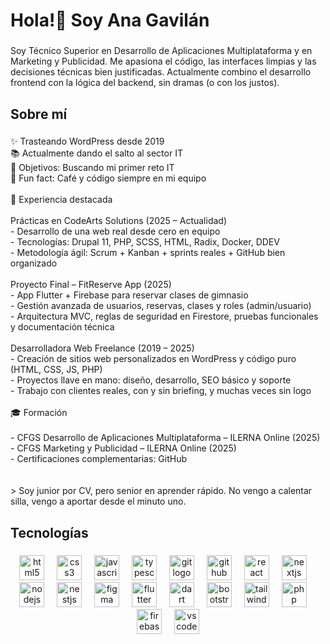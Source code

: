 <h1 align="left">Hola!👋 Soy Ana Gavilán</h1>

###

<p align="left">Soy Técnico Superior en Desarrollo de Aplicaciones Multiplataforma y en Marketing y Publicidad. Me apasiona el código, las interfaces limpias y las decisiones técnicas bien justificadas. Actualmente combino el desarrollo frontend con la lógica del backend, sin dramas (o con los justos).</p>

###

<h2 align="left">Sobre mí</h2>

###

<p align="left">✨ Trasteando WordPress desde 2019 <br>📚 Actualmente dando el salto al sector IT <br>🎯 Objetivos: Buscando mi primer reto IT <br>🎲 Fun fact: Café y código siempre en mi equipo<br><br>🚀 Experiencia destacada<br><br>Prácticas en CodeArts Solutions (2025 – Actualidad)<br>- Desarrollo de una web real desde cero en equipo<br>- Tecnologías: Drupal 11, PHP, SCSS, HTML, Radix, Docker, DDEV<br>- Metodología ágil: Scrum + Kanban + sprints reales + GitHub bien organizado<br><br>Proyecto Final – FitReserve App (2025)<br>- App Flutter + Firebase para reservar clases de gimnasio<br>- Gestión avanzada de usuarios, reservas, clases y roles (admin/usuario)<br>- Arquitectura MVC, reglas de seguridad en Firestore, pruebas funcionales y documentación técnica<br><br>Desarrolladora Web Freelance (2019 – 2025)<br>- Creación de sitios web personalizados en WordPress y código puro (HTML, CSS, JS, PHP)<br>- Proyectos llave en mano: diseño, desarrollo, SEO básico y soporte<br>- Trabajo con clientes reales, con y sin briefing, y muchas veces sin logo<br><br>🎓 Formación<br><br>- CFGS Desarrollo de Aplicaciones Multiplataforma – ILERNA Online (2025)<br>- CFGS Marketing y Publicidad – ILERNA Online (2025)<br>- Certificaciones complementarias: GitHub<br><br><br>> Soy junior por CV, pero senior en aprender rápido. No vengo a calentar silla, vengo a aportar desde el minuto uno.</p>

###

<h2 align="left">Tecnologías</h2>

###

<div align="center">
  <img src="https://cdn.jsdelivr.net/gh/devicons/devicon/icons/html5/html5-original.svg" height="40" alt="html5 logo"  />
  <img width="12" />
  <img src="https://cdn.jsdelivr.net/gh/devicons/devicon/icons/css3/css3-original.svg" height="40" alt="css3 logo"  />
  <img width="12" />
  <img src="https://cdn.jsdelivr.net/gh/devicons/devicon/icons/javascript/javascript-original.svg" height="40" alt="javascript logo"  />
  <img width="12" />
  <img src="https://cdn.jsdelivr.net/gh/devicons/devicon/icons/typescript/typescript-original.svg" height="40" alt="typescript logo"  />
  <img width="12" />
  <img src="https://cdn.jsdelivr.net/gh/devicons/devicon/icons/git/git-original.svg" height="40" alt="git logo"  />
  <img width="12" />
  <img src="https://cdn.jsdelivr.net/gh/devicons/devicon/icons/github/github-original.svg" height="40" alt="github logo"  />
  <img width="12" />
  <img src="https://cdn.jsdelivr.net/gh/devicons/devicon/icons/react/react-original.svg" height="40" alt="react logo"  />
  <img width="12" />
  <img src="https://cdn.jsdelivr.net/gh/devicons/devicon/icons/nextjs/nextjs-original.svg" height="40" alt="nextjs logo"  />
  <img width="12" />
  <img src="https://cdn.jsdelivr.net/gh/devicons/devicon/icons/nodejs/nodejs-original.svg" height="40" alt="nodejs logo"  />
  <img width="12" />
  <img src="https://cdn.jsdelivr.net/gh/devicons/devicon/icons/nestjs/nestjs-original.svg" height="40" alt="nestjs logo"  />
  <img width="12" />
  <img src="https://cdn.jsdelivr.net/gh/devicons/devicon/icons/figma/figma-original.svg" height="40" alt="figma logo"  />
  <img width="12" />
  <img src="https://cdn.jsdelivr.net/gh/devicons/devicon/icons/flutter/flutter-original.svg" height="40" alt="flutter logo"  />
  <img width="12" />
  <img src="https://cdn.jsdelivr.net/gh/devicons/devicon/icons/dart/dart-original.svg" height="40" alt="dart logo"  />
  <img width="12" />
  <img src="https://cdn.jsdelivr.net/gh/devicons/devicon/icons/bootstrap/bootstrap-original.svg" height="40" alt="bootstrap logo"  />
  <img width="12" />
  <img src="https://cdn.jsdelivr.net/gh/devicons/devicon/icons/tailwindcss/tailwindcss-original-wordmark.svg" height="40" alt="tailwindcss logo"  />
  <img width="12" />
  <img src="https://cdn.jsdelivr.net/gh/devicons/devicon/icons/php/php-original.svg" height="40" alt="php logo"  />
  <img width="12" />
  <img src="https://cdn.jsdelivr.net/gh/devicons/devicon/icons/firebase/firebase-plain.svg" height="40" alt="firebase logo"  />
  <img width="12" />
  <img src="https://cdn.jsdelivr.net/gh/devicons/devicon/icons/vscode/vscode-original.svg" height="40" alt="vscode logo"  />
</div>

###
